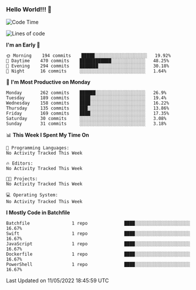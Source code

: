### Hello World!!! 👋

<!--
**kekotek/kekotek** is a ✨ _special_ ✨ repository because its `README.md` (this file) appears on your GitHub profile.

Here are some ideas to get you started:

- 🔭 I’m currently working on ...
- 🌱 I’m currently learning ...
- 👯 I’m looking to collaborate on ...
- 🤔 I’m looking for help with ...
- 💬 Ask me about ...
- 📫 How to reach me: ...
- 😄 Pronouns: ...
- ⚡ Fun fact: ...
-->

<!--START_SECTION:waka-->
![Code Time](http://img.shields.io/badge/Code%20Time-0-blue)

![Lines of code](https://img.shields.io/badge/From%20Hello%20World%20I%27ve%20Written-19%20Thousand%20lines%20of%20code-blue)

**I'm an Early 🐤** 

```text
🌞 Morning    194 commits    █████░░░░░░░░░░░░░░░░░░░░   19.92% 
🌆 Daytime    470 commits    ████████████░░░░░░░░░░░░░   48.25% 
🌃 Evening    294 commits    ███████░░░░░░░░░░░░░░░░░░   30.18% 
🌙 Night      16 commits     ░░░░░░░░░░░░░░░░░░░░░░░░░   1.64%

```
📅 **I'm Most Productive on Monday** 

```text
Monday       262 commits    ██████░░░░░░░░░░░░░░░░░░░   26.9% 
Tuesday      189 commits    ████░░░░░░░░░░░░░░░░░░░░░   19.4% 
Wednesday    158 commits    ████░░░░░░░░░░░░░░░░░░░░░   16.22% 
Thursday     135 commits    ███░░░░░░░░░░░░░░░░░░░░░░   13.86% 
Friday       169 commits    ████░░░░░░░░░░░░░░░░░░░░░   17.35% 
Saturday     30 commits     ░░░░░░░░░░░░░░░░░░░░░░░░░   3.08% 
Sunday       31 commits     ░░░░░░░░░░░░░░░░░░░░░░░░░   3.18%

```


📊 **This Week I Spent My Time On** 

```text
💬 Programming Languages: 
No Activity Tracked This Week

🔥 Editors: 
No Activity Tracked This Week

🐱‍💻 Projects: 
No Activity Tracked This Week

💻 Operating System: 
No Activity Tracked This Week

```

**I Mostly Code in Batchfile** 

```text
Batchfile                1 repo              ████░░░░░░░░░░░░░░░░░░░░░   16.67% 
Swift                    1 repo              ████░░░░░░░░░░░░░░░░░░░░░   16.67% 
JavaScript               1 repo              ████░░░░░░░░░░░░░░░░░░░░░   16.67% 
Dockerfile               1 repo              ████░░░░░░░░░░░░░░░░░░░░░   16.67% 
PowerShell               1 repo              ████░░░░░░░░░░░░░░░░░░░░░   16.67%

```



 Last Updated on 11/05/2022 18:45:59 UTC
<!--END_SECTION:waka-->

